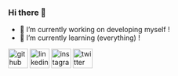 ### Hi there 👋



- 🔭 I’m currently working on developing myself !
- 🌱 I’m currently learning (everything) !

[<img src='https://cdn.jsdelivr.net/npm/simple-icons@3.0.1/icons/github.svg' alt='github' height='40'>](https://github.com/vinilRathod)    [<img src='https://cdn.jsdelivr.net/npm/simple-icons@3.0.1/icons/linkedin.svg' alt='linkedin' height='40'>](https://linkedin.com/in/vinilRathod)  [<img src='https://cdn.jsdelivr.net/npm/simple-icons@3.0.1/icons/instagram.svg' alt='instagram' height='40'>](https://www.instagram.com/vinil_rathod/)  [<img src='https://cdn.jsdelivr.net/npm/simple-icons@3.0.1/icons/twitter.svg' alt='twitter' height='40'>](https://twitter.com/rathod_vinil)  

